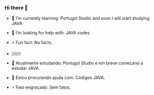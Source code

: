 ### Hi there 👋

- 🌱 I’m currently learning: Portugol Studio and soon I will start studying JAVA
- 🤔 I’m looking for help with: JAVA codes
- ⚡ Fun fact: No facts.

- //////

- 🌱 Atualmente estudando: Portugol Studio e em breve começarei a estudar JAVA.
- 🤔 Estou procurando ajuda com: Códigos JAVA.
- ⚡ Fato engraçado: Sem fatos.
